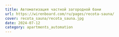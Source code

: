```yaml
---
title: Автоматизация частной загородной бани
url: https://wirenboard.com/ru/pages/recota-sauna/
cover: recota_sauna/recota_sauna.jpg
date: 2024-07-12
category: apartments_automation
---
```

